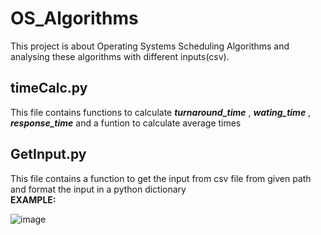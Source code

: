 # OS_Algorithms

This project is about Operating Systems Scheduling Algorithms and analysing these algorithms with different inputs(csv).

## timeCalc.py

This file contains functions to calculate ***turnaround_time*** , ***wating_time*** , ***response_time*** and a funtion to calculate average times

## GetInput.py

This file contains a function  to get the input from csv file from given path and format the input in a python dictionary <br />
**EXAMPLE:** <br />


![image](https://user-images.githubusercontent.com/98638380/213726136-2ae8d8d6-866b-403d-ab06-87b0f09bb92a.png)
